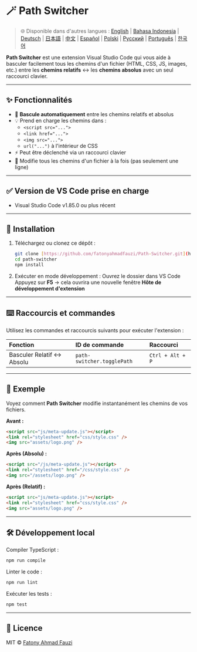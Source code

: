 # 🪄 Path Switcher

> 🌐 Disponible dans d'autres langues : [English](../../README.md) | [Bahasa Indonesia](README-ID.md) | [Deutsch](README-DE.md) | [日本語](README-JP.md) | [中文](README-ZH.md) | [Español](README-ES.md) | [Polski](README-PL.md) | [Русский](README-RU.md) | [Português](README-PT.md) | [한국어](README-KO.md)

**Path Switcher** est une extension Visual Studio Code qui vous aide à basculer facilement tous les chemins d'un fichier (HTML, CSS, JS, images, etc.) entre les **chemins relatifs** ↔️ les **chemins absolus** avec un seul raccourci clavier.

---

## ✨ Fonctionnalités

- 🔁 **Bascule automatiquement** entre les chemins relatifs et absolus
- 💡 Prend en charge les chemins dans :
  - `<script src="...">`
  - `<link href="...">`
  - `<img src="...">`
  - `url("...")` à l'intérieur de CSS
- ⚡ Peut être déclenché via un raccourci clavier
- 🧭 Modifie tous les chemins d'un fichier à la fois (pas seulement une ligne)

---

## ✅ Version de VS Code prise en charge

- Visual Studio Code v1.85.0 ou plus récent

---

## 🧩 Installation

1.  Téléchargez ou clonez ce dépôt :
    ```bash
    git clone [https://github.com/fatonyahmadfauzi/Path-Switcher.git](https://github.com/fatonyahmadfauzi/Path-Switcher.git)
    cd path-switcher
    npm install
    ```
2.  Exécuter en mode développement :
    Ouvrez le dossier dans VS Code
    Appuyez sur **F5** → cela ouvrira une nouvelle fenêtre **Hôte de développement d'extension**

---

## ⌨️ Raccourcis et commandes

Utilisez les commandes et raccourcis suivants pour exécuter l'extension :

| Fonction                   | ID de commande             | Raccourci        |
| :------------------------- | :------------------------- | :--------------- |
| Basculer Relatif ↔️ Absolu | `path-switcher.togglePath` | `Ctrl + Alt + P` |

---

## 🧠 Exemple

Voyez comment **Path Switcher** modifie instantanément les chemins de vos fichiers.

**Avant :**

```html
<script src="js/meta-update.js"></script>
<link rel="stylesheet" href="css/style.css" />
<img src="assets/logo.png" />
```

**Après (Absolu) :**

```html
<script src="/js/meta-update.js"></script>
<link rel="stylesheet" href="/css/style.css" />
<img src="/assets/logo.png" />
```

**Après (Relatif) :**

```html
<script src="js/meta-update.js"></script>
<link rel="stylesheet" href="css/style.css" />
<img src="assets/logo.png" />
```

---

## 🛠️ Développement local

Compiler TypeScript :

```bash
npm run compile
```

Linter le code :

```bash
npm run lint
```

Exécuter les tests :

```bash
npm test
```

---

## 🧾 Licence

MIT © [Fatony Ahmad Fauzi](../../LICENSE)
